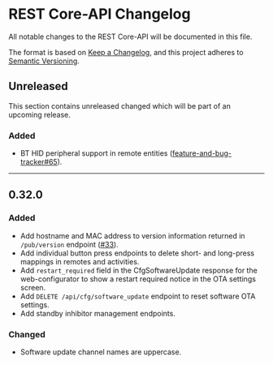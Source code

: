 # REST Core-API Changelog
All notable changes to the REST Core-API will be documented in this file.

The format is based on [Keep a Changelog](https://keepachangelog.com/en/1.0.0/),
and this project adheres to [Semantic Versioning](https://semver.org/spec/v2.0.0.html).

## Unreleased

This section contains unreleased changed which will be part of an upcoming release. 

### Added
- BT HID peripheral support in remote entities ([feature-and-bug-tracker#65](https://github.com/unfoldedcircle/feature-and-bug-tracker/issues/65)). 

---

## 0.32.0
### Added
- Add hostname and MAC address to version information returned in `/pub/version` endpoint ([#33](https://github.com/unfoldedcircle/core-api/issues/33)).
- Add individual button press endpoints to delete short- and long-press mappings in remotes and activities.
- Add `restart_required` field in the CfgSoftwareUpdate response for the web-configurator to show a restart required notice in the OTA settings screen.
- Add `DELETE /api/cfg/software_update` endpoint to reset software OTA settings.
- Add standby inhibitor management endpoints.
### Changed
- Software update channel names are uppercase.

